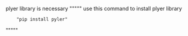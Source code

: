 plyer library is necessary
"""""
    use this command to install plyer library
        
        "pip install pyler"
    
"""""

